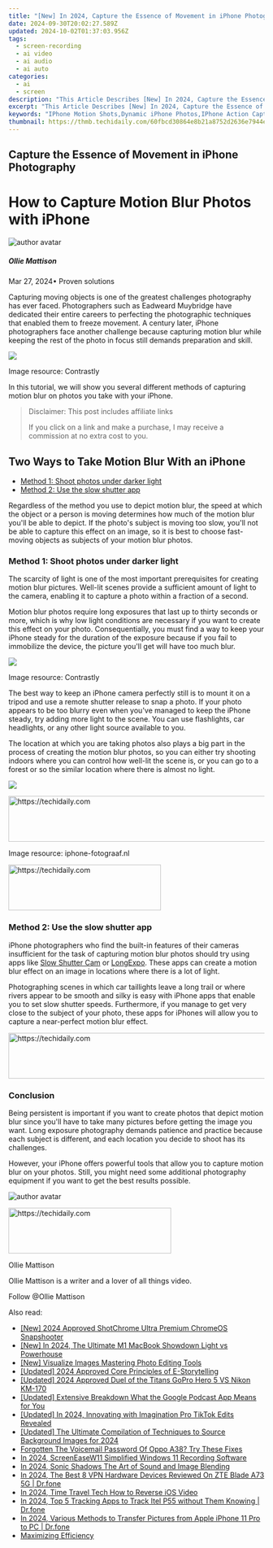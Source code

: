 ```yaml
---
title: "[New] In 2024, Capture the Essence of Movement in iPhone Photography"
date: 2024-09-30T20:02:27.589Z
updated: 2024-10-02T01:37:03.956Z
tags: 
  - screen-recording
  - ai video
  - ai audio
  - ai auto
categories: 
  - ai
  - screen
description: "This Article Describes [New] In 2024, Capture the Essence of Movement in iPhone Photography"
excerpt: "This Article Describes [New] In 2024, Capture the Essence of Movement in iPhone Photography"
keywords: "IPhone Motion Shots,Dynamic iPhone Photos,IPhone Action Captures,IPhone Movement Snaps,IPhone Kinetic Frames,IPhone Dance Portraits,IPhone Dynamics Imaging"
thumbnail: https://thmb.techidaily.com/60fbcd30864e8b21a8752d2636e7944e4f6dffcb372de2311bd231d44717be72.jpg
---
```


## Capture the Essence of Movement in iPhone Photography

# How to Capture Motion Blur Photos with iPhone

![author avatar](https://images.wondershare.com/filmora/article-images/ollie-mattison.jpg)

##### Ollie Mattison

 Mar 27, 2024• Proven solutions

Capturing moving objects is one of the greatest challenges photography has ever faced. Photographers such as Eadweard Muybridge have dedicated their entire careers to perfecting the photographic techniques that enabled them to freeze movement. A century later, iPhone photographers face another challenge because capturing motion blur while keeping the rest of the photo in focus still demands preparation and skill.

![](https://images.wondershare.com/filmora/article-images/take-motion-blur-photo-iphone.jpg)

Image resource: Contrastly

In this tutorial, we will show you several different methods of capturing motion blur on photos you take with your iPhone.

>  Disclaimer: This post includes affiliate links
>
>  If you click on a link and make a purchase, I may receive a commission at no extra cost to you.
>

## Two Ways to Take Motion Blur With an iPhone

* [Method 1: Shoot photos under darker light](#part1)
* [Method 2: Use the slow shutter app](#part2)

Regardless of the method you use to depict motion blur, the speed at which the object or a person is moving determines how much of the motion blur you'll be able to depict. If the photo's subject is moving too slow, you'll not be able to capture this effect on an image, so it is best to choose fast-moving objects as subjects of your motion blur photos.

### Method 1: Shoot photos under darker light

The scarcity of light is one of the most important prerequisites for creating motion blur pictures. Well-lit scenes provide a sufficient amount of light to the camera, enabling it to capture a photo within a fraction of a second.

Motion blur photos require long exposures that last up to thirty seconds or more, which is why low light conditions are necessary if you want to create this effect on your photo. Consequentially, you must find a way to keep your iPhone steady for the duration of the exposure because if you fail to immobilize the device, the picture you'll get will have too much blur.

![](https://images.wondershare.com/filmora/article-images/motion-blur-effect-iphone.jpg)

Image resource: Contrastly

The best way to keep an iPhone camera perfectly still is to mount it on a tripod and use a remote shutter release to snap a photo. If your photo appears to be too blurry even when you've managed to keep the iPhone steady, try adding more light to the scene. You can use flashlights, car headlights, or any other light source available to you.

The location at which you are taking photos also plays a big part in the process of creating the motion blur photos, so you can either try shooting indoors where you can control how well-lit the scene is, or you can go to a forest or so the similar location where there is almost no light.

![](https://images.wondershare.com/filmora/article-images/capture-moving-objects.jpg)

<!-- affiliate ads begin -->
<a href="https://appsumo.8odi.net/c/5597632/2049387/7443" target="_top" id="2049387">
  <img src="//a.impactradius-go.com/display-ad/7443-2049387" border="0" alt="https://techidaily.com" width="728" height="90"/>
</a>
<img height="0" width="0" src="https://appsumo.8odi.net/i/5597632/2049387/7443" style="position:absolute;visibility:hidden;" border="0" />
<!-- affiliate ads end -->

Image resource: iphone-fotograaf.nl

<!-- affiliate ads begin -->
<a href="https://aligracehair.sjv.io/c/5597632/2006955/19272" target="_top" id="2006955">
  <img src="//a.impactradius-go.com/display-ad/19272-2006955" border="0" alt="https://techidaily.com" width="300" height="90"/>
</a>
<img height="0" width="0" src="https://aligracehair.sjv.io/i/5597632/2006955/19272" style="position:absolute;visibility:hidden;" border="0" />
<!-- affiliate ads end -->

### Method 2: Use the slow shutter app

iPhone photographers who find the built-in features of their cameras insufficient for the task of capturing motion blur photos should try using apps like [Slow Shutter Cam](https://itunes.apple.com/app/slow-shutter-cam/id357404131?mt=8) or [LongExpo](https://itunes.apple.com/app/longexpo-slow-shutter-and-long-exposure-camera/id594078421?mt=8). These apps can create a motion blur effect on an image in locations where there is a lot of light.

Photographing scenes in which car taillights leave a long trail or where rivers appear to be smooth and silky is easy with iPhone apps that enable you to set slow shutter speeds. Furthermore, if you manage to get very close to the subject of your photo, these apps for iPhones will allow you to capture a near-perfect motion blur effect.

<!-- affiliate ads begin -->
<a href="https://appsumo.8odi.net/c/5597632/2068408/7443" target="_top" id="2068408">
  <img src="//a.impactradius-go.com/display-ad/7443-2068408" border="0" alt="https://techidaily.com" width="728" height="90"/>
</a>
<img height="0" width="0" src="https://appsumo.8odi.net/i/5597632/2068408/7443" style="position:absolute;visibility:hidden;" border="0" />
<!-- affiliate ads end -->

### Conclusion

Being persistent is important if you want to create photos that depict motion blur since you'll have to take many pictures before getting the image you want. Long exposure photography demands patience and practice because each subject is different, and each location you decide to shoot has its challenges.

However, your iPhone offers powerful tools that allow you to capture motion blur on your photos. Still, you might need some additional photography equipment if you want to get the best results possible.

![author avatar](https://images.wondershare.com/filmora/article-images/ollie-mattison.jpg)

<!-- affiliate ads begin -->
<a href="https://bluettius.sjv.io/c/5597632/2139121/17108" target="_top" id="2139121">
  <img src="//a.impactradius-go.com/display-ad/17108-2139121" border="0" alt="https://techidaily.com" width="320" height="90"/>
</a>
<img height="0" width="0" src="https://bluettius.sjv.io/i/5597632/2139121/17108" style="position:absolute;visibility:hidden;" border="0" />
<!-- affiliate ads end -->

Ollie Mattison

Ollie Mattison is a writer and a lover of all things video.

Follow @Ollie Mattison


<ins class="adsbygoogle"
     style="display:block"
     data-ad-format="autorelaxed"
     data-ad-client="ca-pub-7571918770474297"
     data-ad-slot="1223367746"></ins>



<ins class="adsbygoogle"
     style="display:block"
     data-ad-client="ca-pub-7571918770474297"
     data-ad-slot="8358498916"
     data-ad-format="auto"
     data-full-width-responsive="true"></ins>


<span class="atpl-alsoreadstyle">Also read:</span>
<div><ul>
<li><a href="https://remote-screen-capture.techidaily.com/new-2024-approved-shotchrome-ultra-premium-chromeos-snapshooter/"><u>[New] 2024 Approved ShotChrome Ultra Premium ChromeOS Snapshooter</u></a></li>
<li><a href="https://article-tips.techidaily.com/new-in-2024-the-ultimate-m1-macbook-showdown-light-vs-powerhouse/"><u>[New] In 2024, The Ultimate M1 MacBook Showdown Light vs Powerhouse</u></a></li>
<li><a href="https://article-tips.techidaily.com/new-visualize-images-mastering-photo-editing-tools/"><u>[New] Visualize Images Mastering Photo Editing Tools</u></a></li>
<li><a href="https://article-tips.techidaily.com/updated-2024-approved-core-principles-of-e-storytelling/"><u>[Updated] 2024 Approved Core Principles of E-Storytelling</u></a></li>
<li><a href="https://article-tips.techidaily.com/updated-2024-approved-duel-of-the-titans-gopro-hero-5-vs-nikon-km-170/"><u>[Updated] 2024 Approved Duel of the Titans GoPro Hero 5 VS Nikon KM-170</u></a></li>
<li><a href="https://article-tips.techidaily.com/updated-extensive-breakdown-what-the-google-podcast-app-means-for-you/"><u>[Updated] Extensive Breakdown What the Google Podcast App Means for You</u></a></li>
<li><a href="https://article-tips.techidaily.com/updated-in-2024-innovating-with-imagination-pro-tiktok-edits-revealed/"><u>[Updated] In 2024, Innovating with Imagination Pro TikTok Edits Revealed</u></a></li>
<li><a href="https://article-tips.techidaily.com/updated-the-ultimate-compilation-of-techniques-to-source-background-images-for-2024/"><u>[Updated] The Ultimate Compilation of Techniques to Source Background Images for 2024</u></a></li>
<li><a href="https://android-unlock.techidaily.com/forgotten-the-voicemail-password-of-oppo-a38-try-these-fixes-by-drfone-android/"><u>Forgotten The Voicemail Password Of Oppo A38? Try These Fixes</u></a></li>
<li><a href="https://remote-screen-capture.techidaily.com/in-2024-screeneasew11-simplified-windows-11-recording-software/"><u>In 2024, ScreenEaseW11 Simplified Windows 11 Recording Software</u></a></li>
<li><a href="https://extra-guidance.techidaily.com/in-2024-sonic-shadows-the-art-of-sound-and-image-blending/"><u>In 2024, Sonic Shadows The Art of Sound and Image Blending</u></a></li>
<li><a href="https://phone-solutions.techidaily.com/in-2024-the-best-8-vpn-hardware-devices-reviewed-on-zte-blade-a73-5g-drfone-by-drfone-virtual-android/"><u>In 2024, The Best 8 VPN Hardware Devices Reviewed On ZTE Blade A73 5G | Dr.fone</u></a></li>
<li><a href="https://fox-links.techidaily.com/in-2024-time-travel-tech-how-to-reverse-ios-video/"><u>In 2024, Time Travel Tech How to Reverse iOS Video</u></a></li>
<li><a href="https://android-location-track.techidaily.com/in-2024-top-5-tracking-apps-to-track-itel-p55-without-them-knowing-drfone-by-drfone-virtual-android/"><u>In 2024, Top 5 Tracking Apps to Track Itel P55 without Them Knowing | Dr.fone</u></a></li>
<li><a href="https://iphone-transfer.techidaily.com/in-2024-various-methods-to-transfer-pictures-from-apple-iphone-11-pro-to-pc-drfone-by-drfone-transfer-from-ios/"><u>In 2024, Various Methods to Transfer Pictures from Apple iPhone 11 Pro to PC | Dr.fone</u></a></li>
<li><a href="https://data-wizards.techidaily.com/maximizing-efficiency/"><u>Maximizing Efficiency</u></a></li>
</ul></div>

